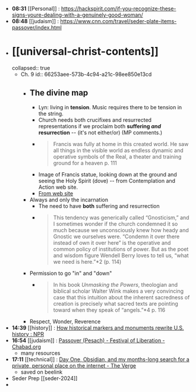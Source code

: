 - **08:31** [[Personal]] :  https://hackspirit.com/if-you-recognize-these-signs-youre-dealing-with-a-genuinely-good-woman/
- **08:48** [[judaism]] :  https://www.cnn.com/travel/seder-plate-items-passover/index.html
- # [[universal-christ-contents]]
  collapsed:: true
	- Ch. 9
	  id:: 66253aee-573b-4c94-a21c-98ee850e13cd
		- ## The divine map
			- Lyn: living in **tension**. Music requires there to be tension in the string.
			- Church needs both crucifixes and resurrected representations if we proclaim both **suffering *and* resurrection** -- (it's not either/or) (MP comments.)
			- > Francis was fully at home in this created world. He saw all things in the visible world as endless dynamic and operative symbols of the Real, a theater and training ground for a heaven p. 111
			- Image of Francis statue, looking down at the ground and seeing the Holy Spirit (dove) -- from Contemplation and Action web site.
			- [From web site](https://cac.org/daily-meditations/changing-places-2019-11-15/)
		- Always and only the incarnation
			- The need to have **both** suffering and resurrection
			- > This tendency was generically called “Gnosticism,” and I sometimes wonder if the church condemned it so much because we unconsciously knew how heady and Gnostic we ourselves were. “Condemn it over there instead of own it over here” is the operative and common policy of institutions of power. But as the poet and wisdom figure Wendell Berry loves to tell us, “what we need is here.”*2 (p. 114)
		- Permission to go "in" and "down"
			- > In his book *Unmasking the Powers*, theologian and biblical scholar Walter Wink makes a very convincing case that this intuition about the inherent sacredness of creation is precisely what sacred texts are pointing toward when they speak of “angels.”*4 p. 116
		- Respect, Wonder, Reverence
- **14:39** [[history]] :  [How historical markers and monuments rewrite U.S. history : NPR](https://www.npr.org/2024/04/21/1244899635/civil-war-confederate-statue-markers-sign-history)
- **16:54** [[judaism]] :  [Passover (Pesach) - Festival of Liberation - Chabad.org](https://www.chabad.org/holidays/passover/default_cdo/jewish/Passover.htm#utm_medium=email&utm_source=9_Holiday_and_Site_Notifications_en&utm_campaign=en&utm_content=content)
	- many resources
- **17:11** [[technical]] :  [Day One, Obsidian, and my months-long search for a private, personal place on the internet - The Verge](https://www.theverge.com/2023/3/29/23660375/journaling-app-day-one-security-personal-space)
	- saved on beelink
- Seder Prep [[seder-2024]]
-
